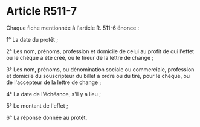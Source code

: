 # Article R511-7

Chaque fiche mentionnée à l'article R. 511-6 énonce :

1° La date du protêt ;

2° Les nom, prénoms, profession et domicile de celui au profit de qui l'effet ou le chèque a été créé, ou le tireur de la lettre de change ;

3° Les nom, prénoms, ou dénomination sociale ou commerciale, profession et domicile du souscripteur du billet à ordre ou du tiré, pour le chèque, ou de l'accepteur de la lettre de change ;

4° La date de l'échéance, s'il y a lieu ;

5° Le montant de l'effet ;

6° La réponse donnée au protêt.
